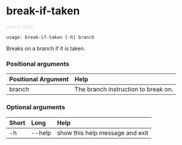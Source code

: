 <!-- THIS PART OF THIS FILE IS AUTOGENERATED. DO NOT MODIFY IT. See scripts/generate-docs.sh -->
# break-if-taken
<small style="color: lightgray;">(only in GDB)</small>

```text
usage: break-if-taken [-h] branch

```

Breaks on a branch if it is taken.
### Positional arguments

|Positional Argument|Help|
| :--- | :--- |
|branch|The branch instruction to break on.|

### Optional arguments

|Short|Long|Help|
| :--- | :--- | :--- |
|-h|--help|show this help message and exit|

<!-- END OF AUTOGENERATED PART. Do not modify this line or the line below, they mark the end of the auto-generated part of the file. If you want to extend the documentation in a way which cannot easily be done by adding to the command help description, write below the following line. -->
<!-- ------------\>8---- ----\>8---- ----\>8------------ -->
